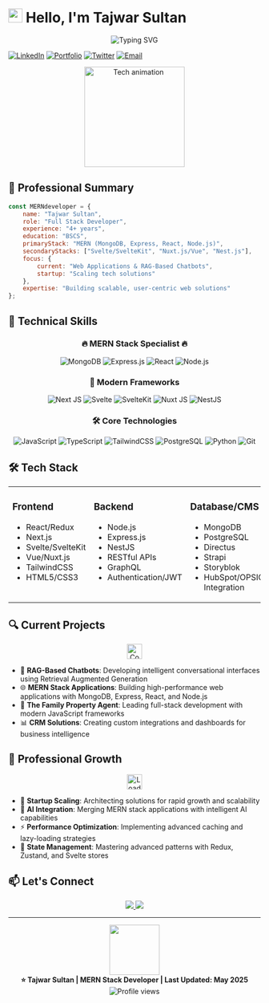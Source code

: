 # <img src="https://media.giphy.com/media/hvRJCLFzcasrR4ia7z/giphy.gif" width="28"> Hello, I'm Tajwar Sultan

<div align="center">
  <img src="https://readme-typing-svg.herokuapp.com?font=Fira+Code&weight=600&size=28&pause=1000&color=0969DA&center=true&vCenter=true&random=false&width=600&lines=MERN+Stack+Developer;Full+Stack+Engineer;Web+Application+Architect;JavaScript+Specialist" alt="Typing SVG" />
</div>

[![LinkedIn](https://img.shields.io/badge/LinkedIn-0077B5?style=for-the-badge&logo=linkedin&logoColor=white)](your-linkedin-link)
[![Portfolio](https://img.shields.io/badge/Portfolio-FF5722?style=for-the-badge&logo=google-chrome&logoColor=white)](your-portfolio-link)
[![Twitter](https://img.shields.io/badge/Twitter-1DA1F2?style=for-the-badge&logo=twitter&logoColor=white)](your-twitter-link)
[![Email](https://img.shields.io/badge/Email-D14836?style=for-the-badge&logo=gmail&logoColor=white)](mailto:your-email@gmail.com)

<div align="center">
  <img height="200" src="https://user-images.githubusercontent.com/74038190/229223263-cf2e4b07-2615-4f87-9c38-e37600f8381a.gif" alt="Tech animation"/>
</div>

## 💼 Professional Summary

```javascript
const MERNdeveloper = {
    name: "Tajwar Sultan",
    role: "Full Stack Developer",
    experience: "4+ years",
    education: "BSCS",
    primaryStack: "MERN (MongoDB, Express, React, Node.js)",
    secondaryStacks: ["Svelte/SvelteKit", "Nuxt.js/Vue", "Nest.js"],
    focus: {
        current: "Web Applications & RAG-Based Chatbots",
        startup: "Scaling tech solutions"
    },
    expertise: "Building scalable, user-centric web solutions"
};
```

## 🚀 Technical Skills

<div align="center">
  <h3>🔥 MERN Stack Specialist 🔥</h3>
  
  ![MongoDB](https://img.shields.io/badge/MongoDB-%234ea94b.svg?style=for-the-badge&logo=mongodb&logoColor=white)
  ![Express.js](https://img.shields.io/badge/Express.js-404D59?style=for-the-badge&logo=express&logoColor=white)
  ![React](https://img.shields.io/badge/react-%2320232a.svg?style=for-the-badge&logo=react&logoColor=%2361DAFB)
  ![Node.js](https://img.shields.io/badge/Node.js-43853D?style=for-the-badge&logo=node.js&logoColor=white)
  
  <h3>🌟 Modern Frameworks</h3>
  
  ![Next JS](https://img.shields.io/badge/Next-black?style=for-the-badge&logo=next.js&logoColor=white)
  ![Svelte](https://img.shields.io/badge/Svelte-FF3E00?style=for-the-badge&logo=svelte&logoColor=white)
  ![SvelteKit](https://img.shields.io/badge/SvelteKit-FF3E00?style=for-the-badge&logo=svelte&logoColor=white)
  ![Nuxt JS](https://img.shields.io/badge/Nuxt-002E3B?style=for-the-badge&logo=nuxtdotjs&logoColor=#00DC82)
  ![NestJS](https://img.shields.io/badge/NestJS-E0234E?style=for-the-badge&logo=nestjs&logoColor=white)
  
  <h3>🛠️ Core Technologies</h3>
  
  ![JavaScript](https://img.shields.io/badge/JavaScript-F7DF1E?style=for-the-badge&logo=javascript&logoColor=black)
  ![TypeScript](https://img.shields.io/badge/TypeScript-007ACC?style=for-the-badge&logo=typescript&logoColor=white)
  ![TailwindCSS](https://img.shields.io/badge/tailwindcss-%2338B2AC.svg?style=for-the-badge&logo=tailwind-css&logoColor=white)
  ![PostgreSQL](https://img.shields.io/badge/PostgreSQL-%23316192.svg?style=for-the-badge&logo=postgresql&logoColor=white)
  ![Python](https://img.shields.io/badge/Python-3776AB?style=for-the-badge&logo=python&logoColor=white)
  ![Git](https://img.shields.io/badge/git-%23F05033.svg?style=for-the-badge&logo=git&logoColor=white)
  
</div>

## 🛠️ Tech Stack

<div align="center">
  <table>
    <tr>
      <td valign="top">
        <h3>Frontend</h3>
        <ul>
          <li>React/Redux</li>
          <li>Next.js</li>
          <li>Svelte/SvelteKit</li>
          <li>Vue/Nuxt.js</li>
          <li>TailwindCSS</li>
          <li>HTML5/CSS3</li>
        </ul>
      </td>
      <td valign="top">
        <h3>Backend</h3>
        <ul>
          <li>Node.js</li>
          <li>Express.js</li>
          <li>NestJS</li>
          <li>RESTful APIs</li>
          <li>GraphQL</li>
          <li>Authentication/JWT</li>
        </ul>
      </td>
      <td valign="top">
        <h3>Database/CMS</h3>
        <ul>
          <li>MongoDB</li>
          <li>PostgreSQL</li>
          <li>Directus</li>
          <li>Strapi</li>
          <li>Storyblok</li>
          <li>HubSpot/OPSIQ Integration</li>
        </ul>
      </td>
    </tr>
  </table>
</div>

## 🔍 Current Projects

<div align="center">
  <img height="30" src="https://user-images.githubusercontent.com/74038190/212284087-bbe7e430-757e-4901-90bf-4cd2ce3e1852.gif" alt="Code animation" />
</div>

- 🤖 **RAG-Based Chatbots**: Developing intelligent conversational interfaces using Retrieval Augmented Generation
- 🌐 **MERN Stack Applications**: Building high-performance web applications with MongoDB, Express, React, and Node.js
- 🏡 **The Family Property Agent**: Leading full-stack development with modern JavaScript frameworks
- 📊 **CRM Solutions**: Creating custom integrations and dashboards for business intelligence

## 🌱 Professional Growth

<div align="center">
  <img height="30" src="https://user-images.githubusercontent.com/74038190/212284100-561aa473-3905-4a80-b561-0d28506553ee.gif" alt="Loading animation" />
</div>

- 🚀 **Startup Scaling**: Architecting solutions for rapid growth and scalability
- 🧠 **AI Integration**: Merging MERN stack applications with intelligent AI capabilities
- ⚡ **Performance Optimization**: Implementing advanced caching and lazy-loading strategies 
- 🔄 **State Management**: Mastering advanced patterns with Redux, Zustand, and Svelte stores

## 📫 Let's Connect

<div align="center">
  <a href="your-calendly-link">
    <img src="https://img.shields.io/badge/Schedule_Meeting-4285F4?style=for-the-badge&logo=google-calendar&logoColor=white" />
  </a>
  <a href="https://github.com/your-username">
    <img src="https://img.shields.io/badge/View_Projects-181717?style=for-the-badge&logo=github&logoColor=white" />
  </a>
</div>

---

<div align="center">
  <img src="https://user-images.githubusercontent.com/74038190/212284115-f47cd8ff-2ffb-4b04-b5bf-4d1c14c0247f.gif" width="100">
  <br>
  <strong>⭐️ Tajwar Sultan | MERN Stack Developer | Last Updated: May 2025</strong>
  <br>
  <img src="https://komarev.com/ghpvc/?username=your-username&style=flat-square&color=blue" alt="Profile views"/>
</div>
